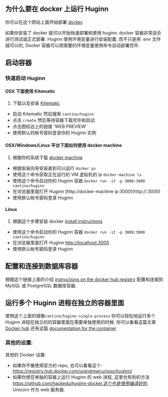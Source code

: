 ## 为什么要在 docker 上运行 Huginn

你可以在这个网站上面开始部署 [docker](http://www.docker.io/).

如果你安装了 docker 就可以开始快速部署和使用 huginn. docker 容器非常适合进行测试或正式部署. Huginn 使用环境变量进行安装配置, 而不只是用 .env 文件就可以的,  Docker 容器可以把需要的环境变量使用命令自动部署完毕.

## 启动容器

### 快速启动 Huginn

#### OSX 下面使用 Kitematic

1. 下载以及安装 [Kitematic](https://www.docker.com/docker-kitematic)
* 启动 Kitematic 然后搜索 `cantino/huginn`
* 点击 `create` 然后等待容器下载完毕和启动
* 点击图标边上的链接 'WEB PREVIEW'
* 使用默认的帐号密码登录你的 Huginn 实例

#### OSX/Windows/Linux 平台下面如何使用 docker machine

1. 根据你的系统下载 [docker machine](https://docs.docker.com/machine/#installation) 
* 根据安装向导安装直到可以运行 `docker ps`
* 使用这个命令获取正在运行的 VM 虚拟机的 ip `docker-machine ls`
* 使用这个命令启动你的 Huginn 容器 `docker run -it -p 3000:3000 cantino/huginn`
* 在浏览器里面打开 Huginn [http://docker-machine ip:3000](http://<docker-machine ip>:3000)
* 使用默认帐号密码登录 Huginn

#### Linux

1. 根据这个步骤安装 docker [install instructions](https://docs.docker.com/installation/)
* 使用这个命令启动你的 Huginn 容器 `docker run -it -p 3000:3000 cantino/huginn`
* 在浏览器里面打开 Huginn [http://localhost:3000](http://localhost:3000)
* 使用默认帐号密码登录 Huginn

## 配置和连接到数据库容器

根据这个链接上面的介绍 [instructions on the docker hub registry](https://registry.hub.docker.com/u/cantino/huginn/) 配置和连接到 MySQL 或 PostgreSQL 数据库容器.

## 运行多个 Huginn 进程在独立的容器里面

使用这个上面的镜像`cantino/huginn-single-process` 你可以轻松地运行多个 Huginn 进程在独立的的容器里面在需要单独使用的时候. 你可以看看这篇文章 [Docker hub](https://hub.docker.com/r/cantino/huginn-single-process/) 还有这篇 [documentation for the container](https://github.com/cantino/huginn/tree/master/docker/single-process)

### 其他的设置:

其他的 Docker 设置:

* 如果你不像使用官方的 repo, 也可以看看这个: https://registry.hub.docker.com/u/andrewcurioso/huginn/
* 如果你想在单独的容器上运行 Huginn 的 web 进程, 这里也有别的方法 https://github.com/hackedu/huginn-docker.这个也是使用编译好的 Unicorn 作为 web 服务器.
